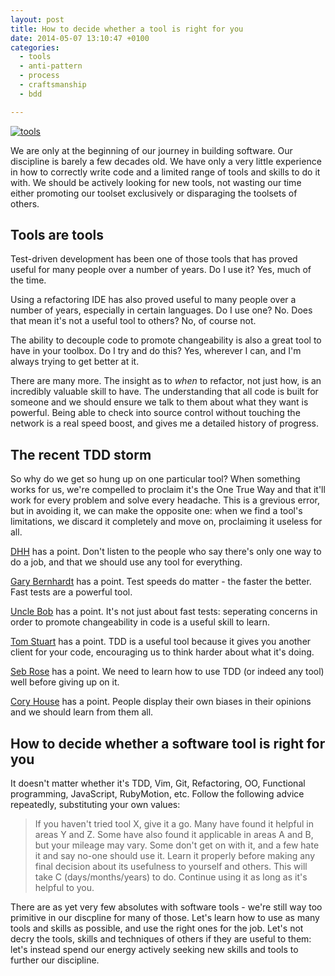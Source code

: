 ```yaml
---
layout: post
title: How to decide whether a tool is right for you
date: 2014-05-07 13:10:47 +0100
categories:
  - tools
  - anti-pattern
  - process
  - craftsmanship
  - bdd

---
```


[![tools](http://chrismdp.com/files/tools.jpg)](https://flic.kr/p/5YWuWk)

We are only at the beginning of our journey in building software. Our discipline is barely a few decades old. We have only a very little experience in how to correctly write code and a limited range of tools and skills to do it with. We should be actively looking for new tools, not wasting our time either promoting our toolset exclusively or disparaging the toolsets of others.

## Tools are tools

Test-driven development has been one of those tools that has proved useful for many people over a number of years. Do I use it? Yes, much of the time.

Using a refactoring IDE has also proved useful to many people over a number of years, especially in certain languages. Do I use one? No. Does that mean it's not a useful tool to others? No, of course not.

The ability to decouple code to promote changeability is also a great tool to have in your toolbox. Do I try and do this? Yes, wherever I can, and I'm always trying to get better at it.

There are many more. The insight as to *when* to refactor, not just how, is an incredibly valuable skill to have. The understanding that all code is built for someone and we should ensure we talk to them about what they want is powerful. Being able to check into source control without touching the network is a real speed boost, and gives me a detailed history of progress.

## The recent TDD storm

So why do we get so hung up on one particular tool? When something works for us, we're compelled to proclaim it's the One True Way and that it'll work for every problem and solve every headache. This is a grevious error, but in avoiding it, we can make the opposite one: when we find a tool's limitations, we discard it completely and move on, proclaiming it useless for all.

[DHH](http://david.heinemeierhansson.com/2014/test-induced-design-damage.html) has a point. Don't listen to the people who say there's only one way to do a job, and that we should use any tool for everything.

[Gary Bernhardt](https://www.destroyallsoftware.com/blog/2014/tdd-straw-men-and-rhetoric) has a point. Test speeds do matter - the faster the better. Fast tests are a powerful tool.

[Uncle Bob](http://blog.8thlight.com/uncle-bob/2014/05/01/Design-Damage.html) has a point. It's not just about fast tests: seperating concerns in order to promote changeability in code is a useful skill to learn.

[Tom Stuart](http://codon.com/how-testability-can-help) has a point. TDD is a useful tool because it gives you another client for your code, encouraging us to think harder about what it's doing.

[Seb Rose](http://claysnow.co.uk/to-tdd-or-not-to-tdd/) has a point. We need to learn how to use TDD (or indeed any tool) well before giving up on it.

[Cory House](http://www.bitnative.com/2014/05/01/the-tdd-divide/) has a point. People display their own biases in their opinions and we should learn from them all.

## How to decide whether a software tool is right for you

It doesn't matter whether it's TDD, Vim, Git, Refactoring, OO, Functional programming, JavaScript, RubyMotion, etc. Follow the following advice repeatedly, substituting your own values:

> If you haven't tried tool X, give it a go. Many have found it helpful in areas Y and Z. Some have also found it applicable in areas A and B, but your mileage may vary. Some don't get on with it, and a few hate it and say no-one should use it. Learn it properly before making any final decision about its usefulness to yourself and others. This will take C (days/months/years) to do. Continue using it as long as it's helpful to you.

There are as yet very few absolutes with software tools - we're still way too primitive in our discpline for many of those.  Let's learn how to use as many tools and skills as possible, and use the right ones for the job. Let's not decry the tools, skills and techniques of others if they are useful to them: let's instead spend our energy actively seeking new skills and tools to further our discipline.
